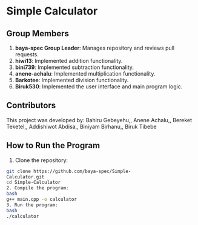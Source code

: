 # Simple Calculator
## Group Members
1. **baya-spec Group Leader**: Manages repository and reviews pull 
requests.
2. **hiwi13**: Implemented addition functionality.
3. **bini739**: Implemented subtraction functionality.
4. **anene-achalu**: Implemented multiplication functionality.
5. **Barkotee**: Implemented division functionality.
6. **Biruk530**: Implemented the user interface and main program 
logic.

## Contributors
This project was developed by:
Bahiru Gebeyehu,, 
Anene Achalu,, 
Bereket Teketel,, 
Addishiwot Abdisa,, 
Biniyam Birhanu,, 
Biruk Tibebe
## How to Run the Program
1. Clone the repository:
 ```bash
 git clone https://github.com/baya-spec/Simple-
Calculator.git
 cd Simple-Calculator
2. Compile the program:
bash
g++ main.cpp -o calculator
3. Run the program:
bash
./calculator

